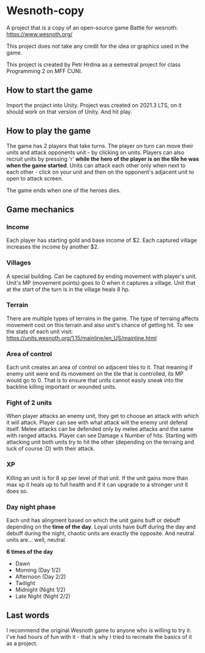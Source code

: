 # Wesnoth-copy

A project that is a copy of an open-source game Battle for wesnoth: https://www.wesnoth.org/

This project does not take any credit for the idea or graphics used in the game.

This project is created by Petr Hrdina as a semestral project for class Programming 2 on MFF CUNI.

## How to start the game

Import the project into Unity. Project was created on 2021.3 LTS, on it should work on that version of Unity. And hit play.

## How to play the game

The game has 2 players that take turns. The player on turn can move their units and attack opponents unit - by clicking on units. Players can also recruit units by pressing 'r' **while the hero of the player is on the tile he was when the game started**. Units can attack each other only when next to each other - click on your unit and then on the opponent's adjacent unit to open to attack screen.

The game ends when one of the heroes dies.

## Game mechanics

### Income

Each player has starting gold and base income of $2. Each captured village increases the income by another $2.

### Villages

A special building. Can be captured by ending movement with player's unit. Unit's MP (movement points) goes to 0 when it captures a village. Unit that at the start of the turn is in the village heals 8 hp.

### Terrain

There are multiple types of terrains in the game. The type of terraing affects movement cost on this terrain and also unit's chance of getting hit. To see the stats of each unit visit: https://units.wesnoth.org/1.15/mainline/en_US/mainline.html

### Area of control

Each unit creates an area of control on adjacent tiles to it. That meaning if enemy unit were end its movement on the tile that is controlled, its MP would go to 0. That is to ensure that units cannot easily sneak into the backline killing important or wounded units.

### Fight of 2 units

When player attacks an enemy unit, they get to choose an attack with which it will attack. Player can see with what attack will the enemy unit defend itself. Melee attacks can be defended only by melee attacks and the same with ranged attacks. Player can see Damage x Number of hits. Starting with attacking unit both units try to hit the other (depending on the terraing and luck of course :D)  with their attack.

### XP

Killing an unit is for 8 xp per level of that unit. If the unit gains more than max xp it heals up to full health and if it can upgrade to a stronger unit it does so.

### Day night phase

Each unit has alingment based on which the unit gains buff or debuff depending on the **time of the day**. Loyal units have buff during the day and debuff during the night, chaotic units are exactly the opposite. And neutral units are... well, neutral.

**6 times of the day**

- Dawn
- Morning (Day 1/2)
- Afternoon (Day 2/2)
- Twilight
- Midnight (Night 1/2)
- Late Night (Night 2/2)

## Last words

I recommend the original Wesnoth game to anyone who is willing to try it. I've had hours of fun with it - that is why I tried to recreate the basics of it as a project.